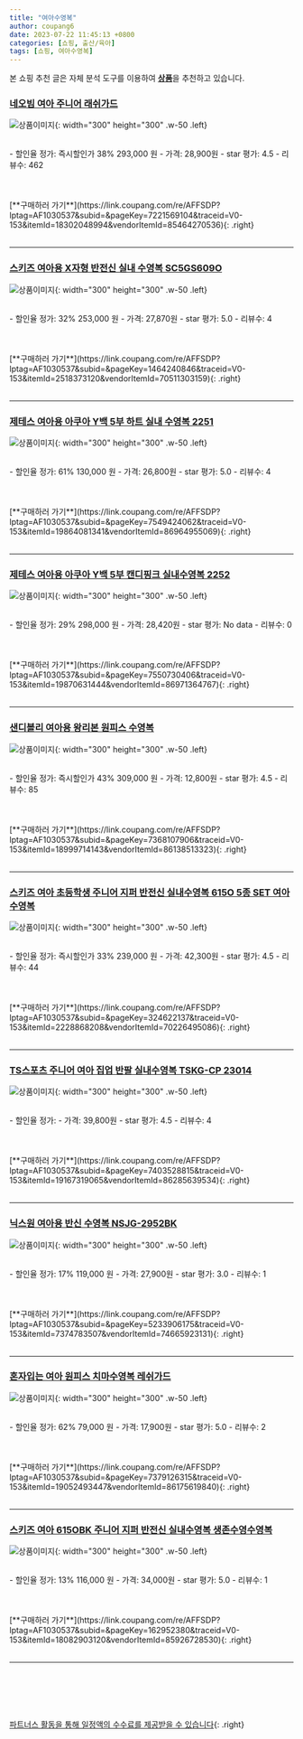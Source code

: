```yaml
---
title: "여아수영복"
author: coupang6
date: 2023-07-22 11:45:13 +0800
categories: [쇼핑, 출산/육아]
tags: [쇼핑, 여아수영복]
---
```


본 쇼핑 추천 글은 자체 분석 도구를 이용하여 [**상품**](https://link.coupang.com/a/bao1ui)을 추천하고 있습니다.

### [네오빔 여아 주니어 래쉬가드](https://link.coupang.com/re/AFFSDP?lptag=AF1030537&subid=&pageKey=7221569104&traceid=V0-153&itemId=18302048994&vendorItemId=85464270536)

![상품이미지](https://thumbnail8.coupangcdn.com/thumbnails/remote/230x230ex/image/vendor_inventory/60f6/9fe03da06b7c53d7399f7528a31f505766c8fbe43c0295189f98fb54b09b.jpg){: width="300" height="300" .w-50 .left}


<br>
- 할인율 정가: 즉시할인가 38%  293,000   원
- 가격: 28,900원
- star 평가: 4.5
- 리뷰수: 462
<br>
<br>
<br>
<br>
[**구매하러 가기**](https://link.coupang.com/re/AFFSDP?lptag=AF1030537&subid=&pageKey=7221569104&traceid=V0-153&itemId=18302048994&vendorItemId=85464270536){: .right}
<br>
<br>

---

### [스키즈 여아용 X자형 반전신 실내 수영복 SC5GS609O](https://link.coupang.com/re/AFFSDP?lptag=AF1030537&subid=&pageKey=1464240846&traceid=V0-153&itemId=2518373120&vendorItemId=70511303159)

![상품이미지](https://thumbnail7.coupangcdn.com/thumbnails/remote/230x230ex/image/retail/images/2020/04/14/13/3/af94c923-93c2-4dee-8482-5f3cc2e63d92.jpg){: width="300" height="300" .w-50 .left}


<br>
- 할인율 정가: 32%  253,000   원
- 가격: 27,870원
- star 평가: 5.0
- 리뷰수: 4
<br>
<br>
<br>
<br>
[**구매하러 가기**](https://link.coupang.com/re/AFFSDP?lptag=AF1030537&subid=&pageKey=1464240846&traceid=V0-153&itemId=2518373120&vendorItemId=70511303159){: .right}
<br>
<br>

---

### [제테스 여아용 아쿠아 Y백 5부 하트 실내 수영복 2251](https://link.coupang.com/re/AFFSDP?lptag=AF1030537&subid=&pageKey=7549424062&traceid=V0-153&itemId=19864081341&vendorItemId=86964955069)

![상품이미지](https://thumbnail10.coupangcdn.com/thumbnails/remote/230x230ex/image/rs_quotation_api/gt58clfv/4d4c0200f4a440bfad0af3ff60243508.jpg){: width="300" height="300" .w-50 .left}


<br>
- 할인율 정가: 61%  130,000   원
- 가격: 26,800원
- star 평가: 5.0
- 리뷰수: 4
<br>
<br>
<br>
<br>
[**구매하러 가기**](https://link.coupang.com/re/AFFSDP?lptag=AF1030537&subid=&pageKey=7549424062&traceid=V0-153&itemId=19864081341&vendorItemId=86964955069){: .right}
<br>
<br>

---

### [제테스 여아용 아쿠아 Y백 5부 캔디핑크 실내수영복 2252](https://link.coupang.com/re/AFFSDP?lptag=AF1030537&subid=&pageKey=7550730406&traceid=V0-153&itemId=19870631444&vendorItemId=86971364767)

![상품이미지](https://thumbnail10.coupangcdn.com/thumbnails/remote/230x230ex/image/rs_quotation_api/4bxm74vp/95cb4259e3f34db7b99bf2afc772cc6f.jpg){: width="300" height="300" .w-50 .left}


<br>
- 할인율 정가: 29%  298,000   원
- 가격: 28,420원
- star 평가: No data
- 리뷰수: 0
<br>
<br>
<br>
<br>
[**구매하러 가기**](https://link.coupang.com/re/AFFSDP?lptag=AF1030537&subid=&pageKey=7550730406&traceid=V0-153&itemId=19870631444&vendorItemId=86971364767){: .right}
<br>
<br>

---

### [샌디볼리 여아용 왕리본 원피스 수영복](https://link.coupang.com/re/AFFSDP?lptag=AF1030537&subid=&pageKey=7368107906&traceid=V0-153&itemId=18999714143&vendorItemId=86138513323)

![상품이미지](https://thumbnail7.coupangcdn.com/thumbnails/remote/230x230ex/image/vendor_inventory/b43e/e1e00c4772c369ed1752033400d234425252edcf908de11dba2c59060384.jpg){: width="300" height="300" .w-50 .left}


<br>
- 할인율 정가: 즉시할인가 43%  309,000   원
- 가격: 12,800원
- star 평가: 4.5
- 리뷰수: 85
<br>
<br>
<br>
<br>
[**구매하러 가기**](https://link.coupang.com/re/AFFSDP?lptag=AF1030537&subid=&pageKey=7368107906&traceid=V0-153&itemId=18999714143&vendorItemId=86138513323){: .right}
<br>
<br>

---

### [스키즈 여아 초등학생 주니어 지퍼 반전신 실내수영복 615O 5종 SET 여아수영복](https://link.coupang.com/re/AFFSDP?lptag=AF1030537&subid=&pageKey=324622137&traceid=V0-153&itemId=2228868208&vendorItemId=70226495086)

![상품이미지](https://thumbnail8.coupangcdn.com/thumbnails/remote/230x230ex/image/vendor_inventory/a2e0/a1cf31a9a832c079c13b0cdcc2620ce95b0bf0d492578092c982ffb8b7e5.jpg){: width="300" height="300" .w-50 .left}


<br>
- 할인율 정가: 즉시할인가 33%  239,000   원
- 가격: 42,300원
- star 평가: 4.5
- 리뷰수: 44
<br>
<br>
<br>
<br>
[**구매하러 가기**](https://link.coupang.com/re/AFFSDP?lptag=AF1030537&subid=&pageKey=324622137&traceid=V0-153&itemId=2228868208&vendorItemId=70226495086){: .right}
<br>
<br>

---

### [TS스포츠 주니어 여아 집업 반팔 실내수영복 TSKG-CP 23014](https://link.coupang.com/re/AFFSDP?lptag=AF1030537&subid=&pageKey=7403528815&traceid=V0-153&itemId=19167319065&vendorItemId=86285639534)

![상품이미지](https://thumbnail8.coupangcdn.com/thumbnails/remote/230x230ex/image/vendor_inventory/e1c2/690601be24632c4887f3951f5ec1cd4dc831ab50a581afc00a23d0114ea6.jpg){: width="300" height="300" .w-50 .left}


<br>
- 할인율 정가: 
- 가격: 39,800원
- star 평가: 4.5
- 리뷰수: 4
<br>
<br>
<br>
<br>
[**구매하러 가기**](https://link.coupang.com/re/AFFSDP?lptag=AF1030537&subid=&pageKey=7403528815&traceid=V0-153&itemId=19167319065&vendorItemId=86285639534){: .right}
<br>
<br>

---

### [닉스원 여아용 반신 수영복 NSJG-2952BK](https://link.coupang.com/re/AFFSDP?lptag=AF1030537&subid=&pageKey=5233906175&traceid=V0-153&itemId=7374783507&vendorItemId=74665923131)

![상품이미지](https://thumbnail9.coupangcdn.com/thumbnails/remote/230x230ex/image/rs_quotation_api/lppil8ez/4cb7ae8e13804563ba31408555eccaeb.jpg){: width="300" height="300" .w-50 .left}


<br>
- 할인율 정가: 17%  119,000   원
- 가격: 27,900원
- star 평가: 3.0
- 리뷰수: 1
<br>
<br>
<br>
<br>
[**구매하러 가기**](https://link.coupang.com/re/AFFSDP?lptag=AF1030537&subid=&pageKey=5233906175&traceid=V0-153&itemId=7374783507&vendorItemId=74665923131){: .right}
<br>
<br>

---

### [혼자입는 여아 원피스 치마수영복 레쉬가드](https://link.coupang.com/re/AFFSDP?lptag=AF1030537&subid=&pageKey=7379126315&traceid=V0-153&itemId=19052493447&vendorItemId=86175619840)

![상품이미지](https://thumbnail10.coupangcdn.com/thumbnails/remote/230x230ex/image/vendor_inventory/4107/c91ba021da5ca7d138d417285bad820219554e634f8e61297a2e74acaad0.PNG){: width="300" height="300" .w-50 .left}


<br>
- 할인율 정가: 62%  79,000   원
- 가격: 17,900원
- star 평가: 5.0
- 리뷰수: 2
<br>
<br>
<br>
<br>
[**구매하러 가기**](https://link.coupang.com/re/AFFSDP?lptag=AF1030537&subid=&pageKey=7379126315&traceid=V0-153&itemId=19052493447&vendorItemId=86175619840){: .right}
<br>
<br>

---

### [스키즈 여아 615OBK 주니어 지퍼 반전신 실내수영복 생존수영수영복](https://link.coupang.com/re/AFFSDP?lptag=AF1030537&subid=&pageKey=162952380&traceid=V0-153&itemId=18082903120&vendorItemId=85926728530)

![상품이미지](https://thumbnail6.coupangcdn.com/thumbnails/remote/230x230ex/image/vendor_inventory/7609/f98fa36e7db985371b14a475e668d83e3d08fd7751bd180d4c86f3963758.jpg){: width="300" height="300" .w-50 .left}


<br>
- 할인율 정가: 13%  116,000   원
- 가격: 34,000원
- star 평가: 5.0
- 리뷰수: 1
<br>
<br>
<br>
<br>
[**구매하러 가기**](https://link.coupang.com/re/AFFSDP?lptag=AF1030537&subid=&pageKey=162952380&traceid=V0-153&itemId=18082903120&vendorItemId=85926728530){: .right}
<br>
<br>

---
<br><br><br><br><br> [파트너스 활동을 통해 일정액의 수수료를 제공받을 수 있습니다](https://link.coupang.com/a/bao1ui){: .right}